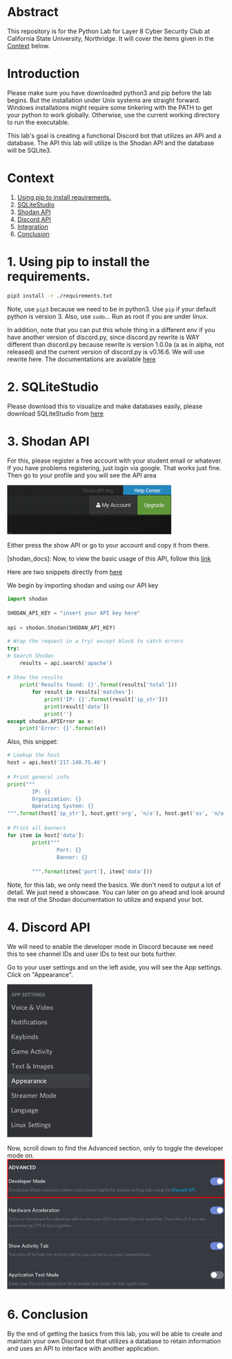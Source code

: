 # Abstract
This repository is for the Python Lab for Layer 8 Cyber Security Club at California State University, Northridge.
It will cover the items given in the [Context](https://github.com/loust/layer8-python#context) below.

# Introduction
Please make sure you have downloaded python3 and pip before the lab begins. But the installation under Unix systems are straight forward. Windows installations might require some tinkering with the PATH to get your python to work globally. Otherwise, use the current working directory to run the executable.

This lab's goal is creating a functional Discord bot that utilizes an API and a database.
The API this lab will utilize is the Shodan API and the database will be SQLite3.

# Context
1. [Using pip to install requirements.](https://github.com/loust/layer8-python#1-using-pip-to-install-the-requirements)
2. [SQLiteStudio](https://github.com/loust/layer8-python#2-sqlitestudio)
3. [Shodan API](https://github.com/loust/layer8-python#3-shodan-api)
4. [Discord API](https://github.com/loust/layer8-python#4-discord-api)
5. [Integration](https://github.com/loust/layer8-python#4-integration)
6. [Conclusion](https://github.com/loust/layer8-python#conclusion)

# 1. Using pip to install the requirements.
```bash
pip3 install -r ./requirements.txt
```

Note, use `pip3` because we need to be in python3. Use `pip` if your default python is version 3.
Also, use `sudo`... Run as root if you are under linux.

In addition, note that you can put this whole thing in a different env if you have another version of discord.py, since discord.py rewrite is WAY different than discord.py because rewrite is version 1.0.0a (a as in alpha, not released) and the current version of discord.py is v0.16.6. We will use rewrite here. The documentations are available [here](https://discordpy.readthedocs.io/en/rewrite/)

# 2. SQLiteStudio
Please download this to visualize and make databases easily, please download SQLiteStudio from [here](https://sqlitestudio.pl/index.rvt?act=download)

# 3. Shodan API
For this, please register a free account with your student email or whatever. If you have problems registering, just login via google. That works just fine. Then go to your profile and you will see the API area

[shodan]: https://raw.githubusercontent.com/loust/layer8-python/master/images/shodanapi.png
![alt text][shodan]

Either press the show API or go to your account and copy it from there.

[shodan_docs]:
Now, to view the basic usage of this API, follow this [link](https://shodan.readthedocs.io/en/latest/)

Here are two snippets directly from [here](https://shodan.readthedocs.io/en/latest/tutorial.html#looking-up-a-host)

We begin by importing shodan and using our API key
```python
import shodan

SHODAN_API_KEY = "insert your API key here"

api = shodan.Shodan(SHODAN_API_KEY)
```

```python
# Wrap the request in a try/ except block to catch errors
try:
# Search Shodan
    results = api.search('apache')

# Show the results
    print('Results found: {}'.format(results['total']))
        for result in results['matches']:
            print('IP: {}'.format(result['ip_str']))
            print(result['data'])
            print('')
except shodan.APIError as e:
    print('Error: {}'.format(e))
```

Also, this snippet:

```python
# Lookup the host
host = api.host('217.140.75.46')

# Print general info
print("""
        IP: {}
        Organization: {}
        Operating System: {}
""".format(host['ip_str'], host.get('org', 'n/a'), host.get('os', 'n/a')))

# Print all banners
for item in host['data']:
        print("""
                Port: {}
                Banner: {}

        """.format(item['port'], item['data']))
```
Note, for this lab, we only need the basics. We don't need to output a lot of detail. We just need a showcase. You can later on go ahead and look around the rest of the Shodan documentation to utilize and expand your bot.

# 4. Discord API
[discord_developer01]: https://raw.githubusercontent.com/loust/layer8-python/master/images/discord-developer01.png
[discord_developer02]: https://raw.githubusercontent.com/loust/layer8-python/master/images/discord-developer02.png
We will need to enable the developer mode in Discord because we need this to see channel IDs and user IDs to test our bots further.

Go to your user settings and on the left aside, you will see the App settings. Click on "Appearance".

![alt text][discord_developer01]

Now, scroll down to find the Advanced section, only to toggle the developer mode on.
![alt text][discord_developer02]

# 6. Conclusion
By the end of getting the basics from this lab, you will be able to create and maintain your own Discord bot that utilizes a database to retain information and uses an API to interface with another application.
